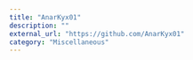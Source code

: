 ```yaml
---
title: "AnarKyx01"
description: ""
external_url: "https://github.com/AnarKyx01"
category: "Miscellaneous"
---
```

